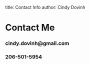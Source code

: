 title:   Contact Info
author:  Cindy Dovinh

<div class="col-sm-8 rightpanel">
          <!-- Right Column -->
  <div>
    <h1><i class="fa fa-address-card fa-fw"></i>Contact Me</h1>
    <div>
      <h3><i class="fa fa-envelope fa-fw"></i>cindy.dovinh@gmail.com</h3>
      <h3><i class="fa fa-phone fa-fw"></i>206-501-5954</h3>
    </div>
  </div>
</div>
